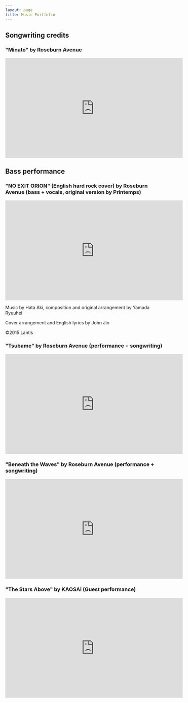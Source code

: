 ```yaml
---
layout: page
title: Music Portfolio
---
```


## Songwriting credits

### "Minato" by Roseburn Avenue

<iframe width="560" height="315" src="https://www.youtube.com/embed/p7mMxit-qYU" frameborder="0" allow="autoplay; encrypted-media" allowfullscreen></iframe>

## Bass performance

### "NO EXIT ORION" (English hard rock cover) by Roseburn Avenue (bass + vocals, original version by Printemps)

<iframe width="560" height="315" src="https://www.youtube.com/embed/tlK0B8OgX0I" frameborder="0" allow="autoplay; encrypted-media" allowfullscreen></iframe>

Music by Hata Aki, composition and original arrangement by Yamada Ryuuhei

Cover arrangement and English lyrics by John Jin

©2015 Lantis

### "Tsubame" by Roseburn Avenue (performance + songwriting)

<iframe width="560" height="315" src="https://www.youtube.com/embed/BdAgN79BT2I" frameborder="0" allow="autoplay; encrypted-media" allowfullscreen></iframe>

### "Beneath the Waves" by Roseburn Avenue (performance + songwriting)

<iframe width="560" height="315" src="https://www.youtube.com/embed/WHHYZWmiiBc" frameborder="0" allow="autoplay; encrypted-media" allowfullscreen></iframe>

### "The Stars Above" by KAOSAi (Guest performance)

<iframe width="560" height="315" src="https://www.youtube.com/embed/rNdu9Fi3FkE" frameborder="0" allow="autoplay; encrypted-media" allowfullscreen></iframe>
